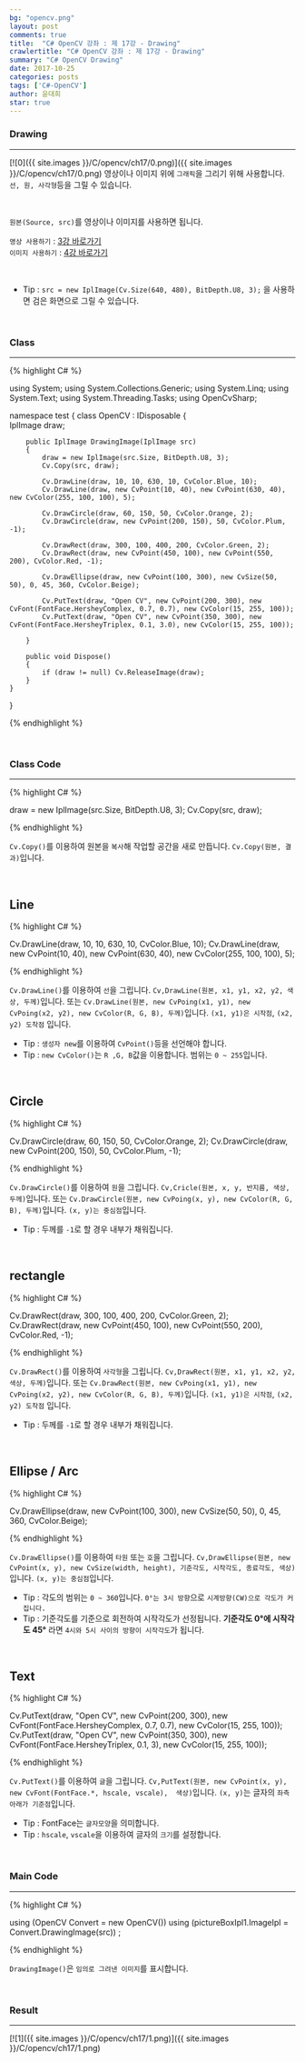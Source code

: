 ```yaml
---
bg: "opencv.png"
layout: post
comments: true
title:  "C# OpenCV 강좌 : 제 17강 - Drawing"
crawlertitle: "C# OpenCV 강좌 : 제 17강 - Drawing"
summary: "C# OpenCV Drawing"
date: 2017-10-25
categories: posts
tags: ['C#-OpenCV']
author: 윤대희
star: true
---
```


### Drawing ###
----------
[![0]({{ site.images }}/C/opencv/ch17/0.png)]({{ site.images }}/C/opencv/ch17/0.png)
영상이나 이미지 위에 `그래픽`을 그리기 위해 사용합니다. `선, 원, 사각형`등을 그릴 수 있습니다.

<br>    

`원본(Source, src)`를 영상이나 이미지를 사용하면 됩니다.
<br>

`영상 사용하기` : [3강 바로가기][3강]
<br>
`이미지 사용하기` : [4강 바로가기][4강]

<br>

* Tip : `src = new IplImage(Cv.Size(640, 480), BitDepth.U8, 3);` 을 사용하면 검은 화면으로 그릴 수 있습니다.

<br>

### Class ###
----------

{% highlight C# %}

using System;
using System.Collections.Generic;
using System.Linq;
using System.Text;
using System.Threading.Tasks;
using OpenCvSharp;

namespace test
{
    class OpenCV : IDisposable
    {  
        IplImage draw;        
            
        public IplImage DrawingImage(IplImage src)
        {
            draw = new IplImage(src.Size, BitDepth.U8, 3);
            Cv.Copy(src, draw);
                    
            Cv.DrawLine(draw, 10, 10, 630, 10, CvColor.Blue, 10);
            Cv.DrawLine(draw, new CvPoint(10, 40), new CvPoint(630, 40), new CvColor(255, 100, 100), 5);
            
            Cv.DrawCircle(draw, 60, 150, 50, CvColor.Orange, 2);
            Cv.DrawCircle(draw, new CvPoint(200, 150), 50, CvColor.Plum, -1);
            
            Cv.DrawRect(draw, 300, 100, 400, 200, CvColor.Green, 2);
            Cv.DrawRect(draw, new CvPoint(450, 100), new CvPoint(550, 200), CvColor.Red, -1);
            
            Cv.DrawEllipse(draw, new CvPoint(100, 300), new CvSize(50, 50), 0, 45, 360, CvColor.Beige);
            
            Cv.PutText(draw, "Open CV", new CvPoint(200, 300), new CvFont(FontFace.HersheyComplex, 0.7, 0.7), new CvColor(15, 255, 100));
            Cv.PutText(draw, "Open CV", new CvPoint(350, 300), new CvFont(FontFace.HersheyTriplex, 0.1, 3.0), new CvColor(15, 255, 100));

        }
            
        public void Dispose()
        {
            if (draw != null) Cv.ReleaseImage(draw);        
        }
    }
}

{% endhighlight %}

<br>

### Class Code ###
----------

{% highlight C# %}

draw = new IplImage(src.Size, BitDepth.U8, 3);
Cv.Copy(src, draw);

{% endhighlight %}

`Cv.Copy()`를 이용하여 원본을 `복사`해 작업할 공간을 새로 만듭니다. `Cv.Copy(원본, 결과)`입니다.

<br>

## Line ##

{% highlight C# %}

Cv.DrawLine(draw, 10, 10, 630, 10, CvColor.Blue, 10);
Cv.DrawLine(draw, new CvPoint(10, 40), new CvPoint(630, 40), new CvColor(255, 100, 100), 5);

{% endhighlight %}

`Cv.DrawLine()`를 이용하여 `선`을 그립니다. `Cv,DrawLine(원본, x1, y1, x2, y2, 색상, 두께)`입니다. 또는 `Cv.DrawLine(원본, new CvPoing(x1, y1), new CvPoing(x2, y2), new CvColor(R, G, B), 두께)`입니다. `(x1, y1)은 시작점`, `(x2, y2) 도착점` 입니다.

* Tip : `생성자 new`를 이용하여 `CvPoint()`등을 선언해야 합니다.
* Tip : `new CvColor()`는 `R ,G, B`값을 이용합니다. 범위는 `0 ~ 255`입니다.

<br>

## Circle ##

{% highlight C# %}

Cv.DrawCircle(draw, 60, 150, 50, CvColor.Orange, 2);
Cv.DrawCircle(draw, new CvPoint(200, 150), 50, CvColor.Plum, -1);

{% endhighlight %}

`Cv.DrawCircle()`를 이용하여 `원`을 그립니다. `Cv,Cricle(원본, x, y, 반지름, 색상, 두께)`입니다. 또는 `Cv.DrawCircle(원본, new CvPoing(x, y), new CvColor(R, G, B), 두께)`입니다. `(x, y)는 중심점`입니다.

* Tip : 두께를 `-1`로 할 경우 내부가 채워집니다.

<br>

## rectangle ##

{% highlight C# %}

Cv.DrawRect(draw, 300, 100, 400, 200, CvColor.Green, 2);
Cv.DrawRect(draw, new CvPoint(450, 100), new CvPoint(550, 200), CvColor.Red, -1);

{% endhighlight %}

`Cv.DrawRect()`를 이용하여 `사각형`을 그립니다. `Cv,DrawRect(원본, x1, y1, x2, y2, 색상, 두께)`입니다. 또는 `Cv.DrawRect(원본, new CvPoing(x1, y1), new CvPoing(x2, y2), new CvColor(R, G, B), 두께)`입니다. `(x1, y1)은 시작점`, `(x2, y2) 도착점` 입니다.

* Tip : 두께를 `-1`로 할 경우 내부가 채워집니다.

<br>

## Ellipse / Arc ##

{% highlight C# %}

 Cv.DrawEllipse(draw, new CvPoint(100, 300), new CvSize(50, 50), 0, 45, 360, CvColor.Beige);

{% endhighlight %}

`Cv.DrawEllipse()`를 이용하여 `타원` 또는 `호`을 그립니다. `Cv,DrawEllipse(원본, new CvPoint(x, y), new CvSize(width, height), 기준각도, 시작각도, 종료각도, 색상)`입니다. `(x, y)는 중심점`입니다.

* Tip : 각도의 범위는 `0 ~ 360`입니다. `0°는 3시 방향`으로 `시계방향(CW)으로 각도가 커집니다.`
* Tip : 기준각도를 기준으로 회전하여 시작각도가 선정됩니다. **기준각도 0°에 시작각도 45°** 라면 `4시와 5시 사이의 방향이 시작각도`가 됩니다.

<br>

## Text ##

{% highlight C# %}

Cv.PutText(draw, "Open CV", new CvPoint(200, 300), new CvFont(FontFace.HersheyComplex, 0.7, 0.7), new CvColor(15, 255, 100));
Cv.PutText(draw, "Open CV", new CvPoint(350, 300), new CvFont(FontFace.HersheyTriplex, 0.1, 3), new CvColor(15, 255, 100));

{% endhighlight %}

`Cv.PutText()`를 이용하여 `글`을 그립니다. `Cv,PutText(원본, new CvPoint(x, y), new CvFont(FontFace.*, hscale, vscale),  색상)`입니다. `(x, y)`는 글자의 `좌측 아래가 기준점`입니다.

* Tip : FontFace는 `글자모양`을 의미합니다.
* Tip : `hscale`, `vscale`을 이용하여 글자의 `크기`를 설정합니다.

<br>

### Main Code ###
----------
{% highlight C# %}

using (OpenCV Convert = new OpenCV())
using (pictureBoxIpl1.ImageIpl = Convert.DrawingImage(src)) ;

{% endhighlight %}

`DrawingImage()`은 `임의로 그려낸 이미지`를 표시합니다.

<br>

### Result ###
----------
[![1]({{ site.images }}/C/opencv/ch17/1.png)]({{ site.images }}/C/opencv/ch17/1.png)
<br>

[3강]: https://076923.github.io/posts/C-opencv-3/
[4강]: https://076923.github.io/posts/C-opencv-4/
